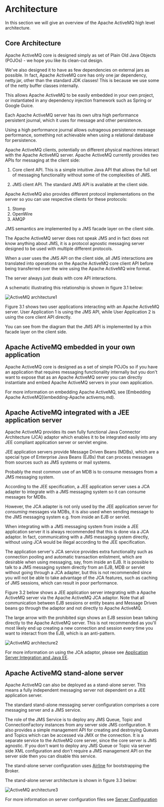 # Architecture

In this section we will give an overview of the Apache ActiveMQ high level
architecture.

## Core Architecture

Apache ActiveMQ core is designed simply as set of Plain Old Java Objects
(POJOs) - we hope you like its clean-cut design.

We've also designed it to have as few dependencies on external jars as
possible. In fact, Apache ActiveMQ core has only one jar dependency, netty.jar,
other than the standard JDK classes! This is because we use some of the
netty buffer classes internally.

This allows Apache ActiveMQ to be easily embedded in your own project, or
instantiated in any dependency injection framework such as Spring or
Google Guice.

Each Apache ActiveMQ server has its own ultra high performance persistent
journal, which it uses for message and other persistence.

Using a high performance journal allows outrageous persistence message
performance, something not achievable when using a relational database
for persistence.

Apache ActiveMQ clients, potentially on different physical machines interact
with the Apache ActiveMQ server. Apache ActiveMQ currently provides two APIs for
messaging at the client side:

1. Core client API. This is a simple intuitive Java API that allows the
    full set of messaging functionality without some of the complexities
    of JMS.

2. JMS client API. The standard JMS API is available at the client
    side.

Apache ActiveMQ also provides different protocol implementations on the server so you can use respective clients for these protocols:

1. Stomp
2. OpenWire
3. AMQP


JMS semantics are implemented by a JMS facade layer on the client
side.

The Apache ActiveMQ server does not speak JMS and in fact does not know
anything about JMS, it is a protocol agnostic messaging server designed
to be used with multiple different protocols.

When a user uses the JMS API on the client side, all JMS interactions
are translated into operations on the Apache ActiveMQ core client API before
being transferred over the wire using the Apache ActiveMQ wire format.

The server always just deals with core API interactions.

A schematic illustrating this relationship is shown in figure 3.1 below:

![ActiveMQ architecture1](images/architecture1.jpg)

Figure 3.1 shows two user applications interacting with an Apache ActiveMQ
server. User Application 1 is using the JMS API, while User Application
2 is using the core client API directly.

You can see from the diagram that the JMS API is implemented by a thin
facade layer on the client side.

## Apache ActiveMQ embedded in your own application

Apache ActiveMQ core is designed as a set of simple POJOs so if you have an
application that requires messaging functionality internally but you
don't want to expose that as an Apache ActiveMQ server you can directly
instantiate and embed Apache ActiveMQ servers in your own application.

For more information on embedding Apache ActiveMQ, see [Embedding Apache ActiveMQ](embedding-Apache activemq.md).

## Apache ActiveMQ integrated with a JEE application server

Apache ActiveMQ provides its own fully functional Java Connector Architecture
(JCA) adaptor which enables it to be integrated easily into any JEE
compliant application server or servlet engine.

JEE application servers provide Message Driven Beans (MDBs), which are a
special type of Enterprise Java Beans (EJBs) that can process messages
from sources such as JMS systems or mail systems.

Probably the most common use of an MDB is to consume messages from a JMS
messaging system.

According to the JEE specification, a JEE application server uses a JCA
adapter to integrate with a JMS messaging system so it can consume
messages for MDBs.

However, the JCA adapter is not only used by the JEE application server
for *consuming* messages via MDBs, it is also used when sending message
to the JMS messaging system e.g. from inside an EJB or servlet.

When integrating with a JMS messaging system from inside a JEE
application server it is always recommended that this is done via a JCA
adaptor. In fact, communicating with a JMS messaging system directly,
without using JCA would be illegal according to the JEE specification.

The application server's JCA service provides extra functionality such
as connection pooling and automatic transaction enlistment, which are
desirable when using messaging, say, from inside an EJB. It is possible
to talk to a JMS messaging system directly from an EJB, MDB or servlet
without going through a JCA adapter, but this is not recommended since
you will not be able to take advantage of the JCA features, such as
caching of JMS sessions, which can result in poor performance.

Figure 3.2 below shows a JEE application server integrating with a
Apache ActiveMQ server via the Apache ActiveMQ JCA adaptor. Note that all
communication between EJB sessions or entity beans and Message Driven
beans go through the adaptor and not directly to Apache ActiveMQ.

The large arrow with the prohibited sign shows an EJB session bean
talking directly to the Apache ActiveMQ server. This is not recommended as
you'll most likely end up creating a new connection and session every
time you want to interact from the EJB, which is an anti-pattern.

![ActiveMQ architecture2](images/architecture2.jpg)

For more information on using the JCA adaptor, please see [Application Server Integration and Java EE](appserver-integration.md).

## Apache ActiveMQ stand-alone server

Apache ActiveMQ can also be deployed as a stand-alone server. This means a
fully independent messaging server not dependent on a JEE application
server.

The standard stand-alone messaging server configuration comprises a core
messaging server and a JMS service.

The role of the JMS Service is to deploy any JMS Queue, Topic and
ConnectionFactory instances from any server side JMS
configuration. It also provides a simple management API for
creating and destroying Queues and Topics
which can be accessed via JMX or the connection. It is a separate
service to the ActiveMQ core server, since the core server is JMS
agnostic. If you don't want to deploy any JMS Queue or Topic via
server side XML configuration and don't require a JMS management
API on the server side then you can disable this service.

The stand-alone server configuration uses [Airline](https://github.com/airlift/airline)
for bootstrapping the Broker.

The stand-alone server architecture is shown in figure 3.3 below:

![ActiveMQ architecture3](images/architecture3.jpg)

For more information on server configuration files see [Server Configuration](configuration-index.md)
